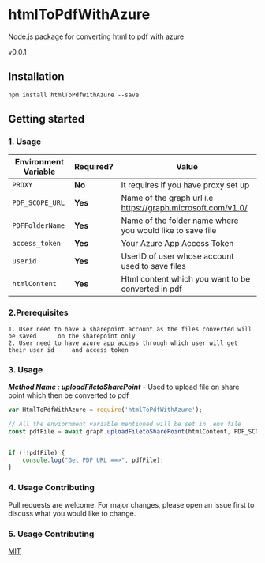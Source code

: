 # htmlToPdfWithAzure

Node.js package for converting html to pdf with azure

v0.0.1

## Installation

```
npm install htmlToPdfWithAzure --save
```


## Getting started

### 1. Usage



| Environment Variable   | Required? | Value                            |
| ---------------------- | --------- | -----------------------------------      |
| `PROXY`            | **No**   | It requires if you have proxy set up  |  
| `PDF_SCOPE_URL`            | **Yes**   | Name of the graph url i.e https://graph.microsoft.com/v1.0/
| `PDFFolderName`            | **Yes**   | Name of the folder name where you would like to save file |             
| `access_token`            | **Yes**   | Your Azure App Access Token |          
| `userid`            | **Yes**   | UserID of user whose account used to save files |     
| `htmlContent`            | **Yes**   | Html content which you want to be converted in pdf |  

### 2.Prerequisites

    1. User need to have a sharepoint account as the files converted will be saved      on the sharepoint only
    2. User need to have azure app access through which user will get their user id     and access token


### 3. Usage

***Method Name : uploadFiletoSharePoint*** - Used to upload file on share point which then be converted to pdf

```javascript
var HtmlToPdfWithAzure = require('htmlToPdfWithAzure');

// All the enviornment variable mentioned will be set in .env file
const pdfFile = await graph.uploadFiletoSharePoint(htmlContent, PDF_SCOPE_URL, userid, access_token, PDFFolderName);


if (!!pdfFile) {
    console.log("Get PDF URL ==>", pdfFile);
}

```

### 4. Usage Contributing
Pull requests are welcome. For major changes, please open an issue first to discuss what you would like to change.

### 5. Usage Contributing
[MIT](https://choosealicense.com/licenses/mit/)
